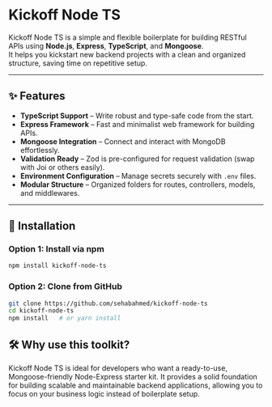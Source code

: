 # Kickoff Node TS

Kickoff Node TS is a simple and flexible boilerplate for building RESTful APIs using **Node.js**, **Express**, **TypeScript**, and **Mongoose**.  
It helps you kickstart new backend projects with a clean and organized structure, saving time on repetitive setup.

---

## ✨ Features

- **TypeScript Support** – Write robust and type-safe code from the start.  
- **Express Framework** – Fast and minimalist web framework for building APIs.  
- **Mongoose Integration** – Connect and interact with MongoDB effortlessly.  
- **Validation Ready** – Zod is pre-configured for request validation (swap with Joi or others easily).  
- **Environment Configuration** – Manage secrets securely with `.env` files.  
- **Modular Structure** – Organized folders for routes, controllers, models, and middlewares.  

---

## 🚀 Installation

### Option 1: Install via npm
```bash
npm install kickoff-node-ts
```

### Option 2: Clone from GitHub
```bash
git clone https://github.com/sehabahmed/kickoff-node-ts
cd kickoff-node-ts
npm install   # or yarn install
```


## 🛠 Why use this toolkit?

Kickoff Node TS is ideal for developers who want a ready-to-use, Mongoose-friendly Node-Express starter kit. It provides a solid foundation for building scalable and maintainable backend applications, allowing you to focus on your business logic instead of boilerplate setup.
